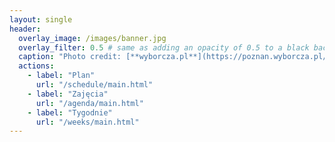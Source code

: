 ```yaml
---
layout: single
header:
  overlay_image: /images/banner.jpg
  overlay_filter: 0.5 # same as adding an opacity of 0.5 to a black background
  caption: "Photo credit: [**wyborcza.pl**](https://poznan.wyborcza.pl/poznan/7,36001,25784469,koronawirus-politechnika-poznanska-prosi-studentow-o-opuszczenie.html?disableRedirects=true)"
  actions:
    - label: "Plan"
      url: "/schedule/main.html"
    - label: "Zajęcia"
      url: "/agenda/main.html"
    - label: "Tygodnie"
      url: "/weeks/main.html"
---
```

